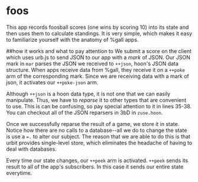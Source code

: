 # foos

This app records foosball scores (one wins by scoring 10) into its state and then uses them to calculate standings. It is very simple, which makes it easy to familiarize yourself with the anatomy of %gall apps.

##how it works and what to pay attention to
We submit a score on the client which uses urb.js to send JSON to our app with a *mark* of JSON. Our JSON mark in `mar` parses the JSON we received to `++json`, hoon's JSON data structure. When apps receive data from %gall, they receive it on a `++poke` arm of the corresponding mark.  Since we are receiving data with a mark of json, it activates our `++poke-json` arm.

Although `++json` is a hoon data type, it is not one that we can easily manipulate. Thus, we have to *reparse* it to other types that are convenient to use. This is can be confusing, so pay special attention to it in lines 35-38. You can checkout all of the JSON reparsers in 3bD in `zuse.hoon`.

Once we successfully reparse the result of a game, we store it in state. Notice how there are no calls to a database--all we do to change the state is use a `=.` to alter our subject. The reason that we are able to do this is that urbit provides single-level store, which eliminates the headache of having to deal with databases. 

Every time our state changes, our `++peek` arm is activated. `++peek` sends its result to all of the app's subscribers. In this case it sends our entire state everytime.

